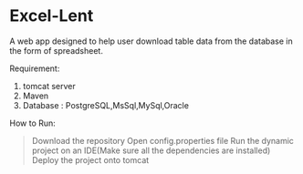 # Excel-Lent
A web app designed to help user download table data from the database in the form of spreadsheet.

Requirement:
1. tomcat server
2. Maven
3. Database : PostgreSQL,MsSql,MySql,Oracle

How to Run:

>Download the repository
>Open config.properties file
>Run the dynamic project on an IDE(Make sure all the dependencies are installed)
>Deploy the project onto tomcat


